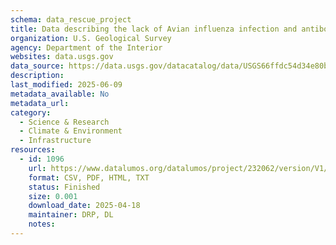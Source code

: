 ```yaml
---
schema: data_rescue_project 
title: Data describing the lack of Avian influenza infection and antibodies in Eastern Wild Turkeys (Meleagris gallopavo silvestris) sampled in Delmarva, USA
organization: U.S. Geological Survey
agency: Department of the Interior
websites: data.usgs.gov
data_source: https://data.usgs.gov/datacatalog/data/USGS66ffdc54d34e80be174ae7d1
description: 
last_modified: 2025-06-09
metadata_available: No
metadata_url: 
category:
  - Science & Research 
  - Climate & Environment 
  - Infrastructure 
resources:
  - id: 1096
    url: https://www.datalumos.org/datalumos/project/232062/version/V1/view
    format: CSV, PDF, HTML, TXT
    status: Finished
    size: 0.001
    download_date: 2025-04-18
    maintainer: DRP, DL
    notes: 
---
```

